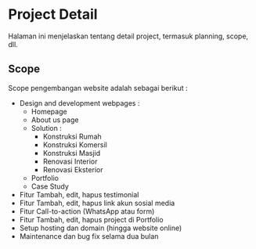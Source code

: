 # Project Detail

Halaman ini menjelaskan tentang detail project, termasuk planning, scope, dll.

## Scope

Scope pengembangan website adalah sebagai berikut :
- Design and development webpages :
  - Homepage
  - About us page
  - Solution :
    - Konstruksi Rumah
    - Konstruksi Komersil
    - Konstruksi Masjid
    - Renovasi Interior
    - Renovasi Eksterior
  - Portfolio
  - Case Study
- Fitur Tambah, edit, hapus testimonial
- Fitur Tambah, edit, hapus link akun sosial media
- Fitur Call-to-action (WhatsApp atau form)
- Fitur Tambah, edit, hapus project di Portfolio
- Setup hosting dan domain (hingga website online)
- Maintenance dan bug fix selama dua bulan
